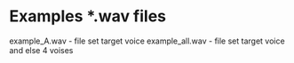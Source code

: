 # Examples *.wav files

example_A.wav - file set target voice
example_all.wav - file set target voice and else 4 voises
